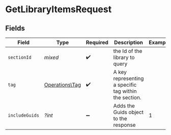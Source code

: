 # GetLibraryItemsRequest


## Fields

| Field                                                 | Type                                                  | Required                                              | Description                                           | Example                                               |
| ----------------------------------------------------- | ----------------------------------------------------- | ----------------------------------------------------- | ----------------------------------------------------- | ----------------------------------------------------- |
| `sectionId`                                           | *mixed*                                               | :heavy_check_mark:                                    | the Id of the library to query                        |                                                       |
| `tag`                                                 | [Operations\Tag](../../Models/Operations/Tag.md)      | :heavy_check_mark:                                    | A key representing a specific tag within the section. |                                                       |
| `includeGuids`                                        | *?int*                                                | :heavy_minus_sign:                                    | Adds the Guids object to the response<br/>            | 1                                                     |